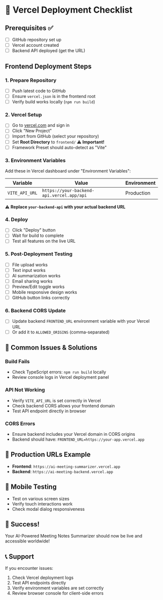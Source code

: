 # 🚀 Vercel Deployment Checklist

## Prerequisites ✅
- [ ] GitHub repository set up
- [ ] Vercel account created
- [ ] Backend API deployed (get the URL)

## Frontend Deployment Steps

### 1. Prepare Repository
- [ ] Push latest code to GitHub
- [ ] Ensure `vercel.json` is in the frontend root
- [ ] Verify build works locally (`npm run build`)

### 2. Vercel Setup
- [ ] Go to [vercel.com](https://vercel.com) and sign in
- [ ] Click "New Project"
- [ ] Import from GitHub (select your repository)
- [ ] Set **Root Directory** to `frontend/` ⚠️ **Important!**
- [ ] Framework Preset should auto-detect as "Vite"

### 3. Environment Variables
Add these in Vercel dashboard under "Environment Variables":

| Variable | Value | Environment |
|----------|-------|-------------|
| `VITE_API_URL` | `https://your-backend-api.vercel.app/api` | Production |

⚠️ **Replace `your-backend-api` with your actual backend URL**

### 4. Deploy
- [ ] Click "Deploy" button
- [ ] Wait for build to complete
- [ ] Test all features on the live URL

### 5. Post-Deployment Testing
- [ ] File upload works
- [ ] Text input works  
- [ ] AI summarization works
- [ ] Email sharing works
- [ ] Preview/Edit toggle works
- [ ] Mobile responsive design works
- [ ] GitHub button links correctly

### 6. Backend CORS Update
- [ ] Update backend `FRONTEND_URL` environment variable with your Vercel URL
- [ ] Or add it to `ALLOWED_ORIGINS` (comma-separated)

## 🔧 Common Issues & Solutions

### Build Fails
- Check TypeScript errors: `npm run build` locally
- Review console logs in Vercel deployment panel

### API Not Working
- Verify `VITE_API_URL` is set correctly in Vercel
- Check backend CORS allows your frontend domain
- Test API endpoint directly in browser

### CORS Errors
- Ensure backend includes your Vercel domain in CORS origins
- Backend should have: `FRONTEND_URL=https://your-app.vercel.app`

## 🎯 Production URLs Example
- **Frontend**: `https://ai-meeting-summarizer.vercel.app`
- **Backend**: `https://ai-meeting-backend.vercel.app`

## 📱 Mobile Testing
- Test on various screen sizes
- Verify touch interactions work
- Check modal dialog responsiveness

## 🎉 Success!
Your AI-Powered Meeting Notes Summarizer should now be live and accessible worldwide!

## 📞 Support
If you encounter issues:
1. Check Vercel deployment logs
2. Test API endpoints directly
3. Verify environment variables are set correctly
4. Review browser console for client-side errors
